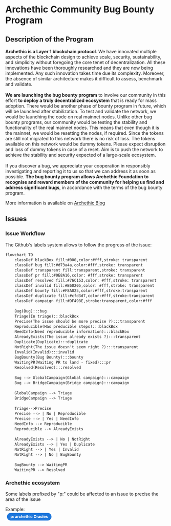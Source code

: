 # Archethic Community Bug Bounty Program

## Description of the Program

**Archethic is a Layer 1 blockchain protocol**. We have innovated multiple aspects of the blockchain design to achieve scale, security, sustainability, and simplicity without foregoing the core tenet of decentralization. All these innovations have been thoroughly researched and they are now being implemented. Any such innovation takes time due its complexity. Moreover, the absence of similar architecture makes it difficult to assess, benchmark and validate.</br></br>
**We are launching the bug bounty program** to involve our community in this effort **to deploy a truly decentralized ecosystem** that is ready for mass adoption. There would be another phase of bounty program in future, which will be launched after stabilization. To test and validate the network, we would be launching the code on real mainnet nodes. Unlike other bug bounty programs, our community would be testing the stability and functionality of the real mainnet nodes. This means that even though it is the mainnet, we would be resetting the nodes, if required. Since the tokens are still not migrated to this network there is no risk of loss. The tokens available on this network would be dummy tokens. Please expect disruption and loss of dummy tokens in case of a reset. Aim is to push the network to achieve the stability and security expected of a large-scale ecosystem.</br></br>
If you discover a bug, we appreciate your cooperation in responsibly investigating and reporting it to us so that we can address it as soon as possible. 
**The bug bounty program allows Archethic Foundation to recognise and reward members of the community for helping us find and address significant bugs**, in accordance with the terms of the bug bounty program.</br>

More information is available on [Archethic Blog](https://blog.archethic.net/bugbounty/)

## Issues

### Issue Workflow

The Github's labels system allows to follow the progress of the issue:

```mermaid
flowchart TD
    classDef blackBox fill:#000,color:#fff,stroke: transparent
    classDef bug fill:#d73a4a,color:#fff,stroke: transparent
    classDef transparent fill:transparent,stroke: transparent
    classDef pr fill:#0E8A16,color: #fff,stroke: transparent
    classDef resolved fill:#76C153,color: #fff,stroke: transparent
    classDef invalid fill:#B60205,color: #fff,stroke: transparent
    classDef bounty fill:#F8A025,color:#fff,stroke:transparent
    classDef duplicate fill:#cfd3d7,color:#fff,stroke:transparent
    classDef campaign fill:#DF498E,stroke:transparent,color:#fff

    Bug(Bug):::bug
    Triage(In triage):::blackBox
    Precise(The issue should be more precise ?):::transparent
    Reproducible(Has preducible steps):::blackBox
    NeedInfo(Need reproducible information):::blackBox
    AlreadyExists(The issue already exists ?):::transparent
    Duplicate(Duplicate):::duplicate
    NotRight(The issue doesn't seem right ?):::transparent
    Invalid(Invalid):::invalid
    BugBounty(Bug Bounty):::bounty
    WaitingPR(Waiting PR to land - fixed):::pr
    Resolved(Resolved):::resolved

    Bug --> GlobalCampaign(Global campaign):::campaign
    Bug --> BridgeCampaign(Bridge campaign):::campaign

    GlobalCampaign --> Triage
    BridgeCampaign --> Triage

    Triage-->Precise
    Precise --> | No | Reproducible
    Precise --> | Yes | NeedInfo
    NeedInfo --> Reproducible
    Reproducible --> AlreadyExists

    AlreadyExists --> | No | NotRight
    AlreadyExists --> | Yes | Duplicate
    NotRight --> | Yes | Invalid
    NotRight --> | No | BugBounty
    
    BugBounty --> WaitingPR
    WaitingPR --> Resolved
```

### Archethic ecosystem

Some labels prefixed by "p:" could be affected to an issue to precise the area of the issue

Example:</br>
![Label](assets/label_node.png?v=202207121)
